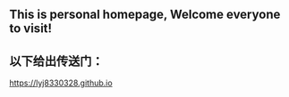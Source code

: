 ## This is  personal homepage, Welcome everyone to visit!

## 以下给出传送门：

 <https://lyj8330328.github.io>